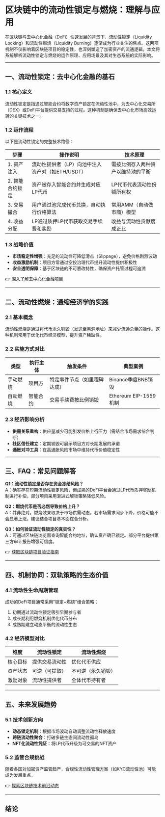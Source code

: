 # 区块链中的流动性锁定与燃烧：理解与应用  

在区块链与去中心化金融（DeFi）快速发展的背景下，流动性锁定（Liquidity Locking）和流动性燃烧（Liquidity Burning）逐渐成为行业关注的焦点。这两项机制不仅影响着区块链项目的稳定性，也深刻塑造了加密资产的流通逻辑。本文将系统解析流动性锁定与燃烧的运作原理、应用场景及其对生态系统的实际影响。  

---

## 一、流动性锁定：去中心化金融的基石  

### 1.1 核心定义  
流动性锁定是指通过智能合约将数字资产锁定在流动性池中，为去中心化交易所（DEX）或DeFi平台提供交易支持的过程。这种机制是确保去中心化市场高效运转的关键技术之一。  

### 1.2 运作流程  
以下是流动性锁定的完整技术路径：  

| 步骤 | 操作说明 | 技术原理 |  
|------|----------|----------|  
| 1. 资产注入 | 流动性提供者（LP）向池中注入资产对（如ETH/USDT） | 需按比例存入两种资产以维持池的平衡 |  
| 2. 智能合约锁定 | 资产被存入智能合约并生成对应LP代币 | LP代币代表流动性份额所有权 |  
| 3. 交易撮合 | 用户通过池完成代币兑换，自动执行价格算法 | 常用AMM（自动做市商）模型 |  
| 4. 收益分配 | LP通过质押LP代币获取交易手续费和奖励 | 收益与流动性贡献度成正比 |  

### 1.3 战略价值  
- **市场稳定性增强**：充足的流动性可降低滑点（Slippage），避免价格剧烈波动  
- **收益激励机制**：项目方常通过空投治理代币提升流动性提供积极性  
- **安全透明保障**：基于区块链的不可篡改特性，确保资产托管过程可追溯  

👉 [深入了解去中心化金融项目](https://bit.ly/okx_welcome)  

---

## 二、流动性燃烧：通缩经济学的实践  

### 2.1 基本概念  
流动性燃烧是通过将代币永久销毁（发送至黑洞地址）来减少流通总量的操作。这种机制常用于优化代币经济模型，提升资产稀缺性。  

### 2.2 实施方式对比  

| 类型 | 执行主体 | 触发条件 | 典型案例 |  
|------|----------|----------|----------|  
| 手动燃烧 | 项目方 | 特定事件节点（如里程碑达成） | Binance季度BNB销毁 |  
| 自动燃烧 | 智能合约 | 交易手续费按比例销毁 | Ethereum EIP-1559机制 |  

### 2.3 经济影响分析  
- **供需关系重构**：供应量减少可能引发价格上行压力（需结合市场需求综合判断）  
- **社区信任建立**：定期销毁可展示项目方对长期发展的承诺  
- **通胀对冲工具**：在高通胀风险市场中维持代币价值稳定性  

---

## 三、FAQ：常见问题解答  

**Q1：流动性锁定是否存在资金冻结风险？**  
A：确实存在短期流动性锁定风险，但成熟的DeFi平台会通过LP代币质押奖励机制进行补偿。部分项目采用渐进式解锁策略降低风险。  

**Q2：燃烧代币是否必然导致价格上升？**  
A：并非绝对。燃烧效果取决于市场供需动态，若市场需求同步下降，价格可能不会显著上涨。建议结合项目基本面综合分析。  

**Q3：如何验证流动性锁定的真实性？**  
A：可通过区块链浏览器查询智能合约地址，确认资产确已锁定。部分平台提供第三方审计报告增强可信度。  

👉 [获取区块链项目验证指南](https://bit.ly/okx_welcome)  

---

## 四、机制协同：双轨策略的生态价值  

### 4.1 流动性生命周期管理  
成功的DeFi项目通常采用"锁定+燃烧"组合策略：  
1. 初期通过流动性锁定吸引早期参与者  
2. 成长期利用燃烧机制优化代币分布  
3. 成熟期建立动态平衡的流动性生态  

### 4.2 经济模型对比  

| 维度 | 流动性锁定 | 流动性燃烧 |  
|------|------------|------------|  
| 核心目标 | 提供交易流动性 | 优化代币供应 |  
| 资产状态 | 可逆（可提取） | 不可逆（永久销毁） |  
| 激励对象 | 流动性提供者 | 全体代币持有者 |  

---

## 五、未来发展趋势  

### 5.1 技术创新方向  
- **动态锁定机制**：根据市场波动自动调整流动性释放速度  
- **跨链流动性聚合**：打破多链生态间流动性孤岛  
- **NFT化流动性凭证**：将LP代币升级为可交易的NFT资产  

### 5.2 监管合规挑战  
随着各国对加密资产监管趋严，合规性流动性管理方案（如KYC流动性池）可能成为发展重点。  

👉 [探索区块链技术前沿动态](https://bit.ly/okx_welcome)  

---

## 结论  